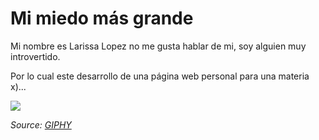 # Mi miedo más grande

Mi nombre es Larissa Lopez no me gusta hablar de mi, soy alguien muy introvertido.

Por lo cual este desarrollo de una página web personal para una materia x)...

 ![]([pegar_link_aquí](https://media.giphy.com/media/v1.Y2lkPTc5MGI3NjExMDc3b2ZxdjBvM3NhbjMzMXVlZGZtazdoamwwZXpiMWtyeWoza2w3byZlcD12MV9pbnRlcm5hbF9naWZfYnlfaWQmY3Q9Zw/snEeOh54kCFxe/giphy.gif)https://media.giphy.com/media/v1.Y2lkPTc5MGI3NjExMDc3b2ZxdjBvM3NhbjMzMXVlZGZtazdoamwwZXpiMWtyeWoza2w3byZlcD12MV9pbnRlcm5hbF9naWZfYnlfaWQmY3Q9Zw/snEeOh54kCFxe/giphy.gif)  
 
 *Source: [GIPHY]([pegar_link_aquí](https://media.giphy.com/media/v1.Y2lkPTc5MGI3NjExMDc3b2ZxdjBvM3NhbjMzMXVlZGZtazdoamwwZXpiMWtyeWoza2w3byZlcD12MV9pbnRlcm5hbF9naWZfYnlfaWQmY3Q9Zw/snEeOh54kCFxe/giphy.gif)https://media.giphy.com/media/v1.Y2lkPTc5MGI3NjExMDc3b2ZxdjBvM3NhbjMzMXVlZGZtazdoamwwZXpiMWtyeWoza2w3byZlcD12MV9pbnRlcm5hbF9naWZfYnlfaWQmY3Q9Zw/snEeOh54kCFxe/giphy.gif)*
